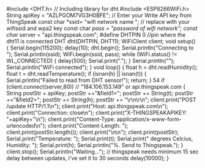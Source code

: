 #include <DHT.h> // Including library for dht
#include <ESP8266WiFi.h>
String apiKey = "AZLPGOM7VG3H0BFE"; // Enter your Write API key from ThingSpeak
const char *ssid= "wifi network name "; // replace with your wifissid and wpa2 key
const char *pass = "password of wifi network";
const char* server = "api.thingspeak.com";
#define DHTPIN 0 //pin where the dht11 is connected
DHT dht(DHTPIN, DHT11);
WiFiClient client;
void setup()
{
Serial.begin(115200);
delay(10);
dht.begin();
Serial.println("Connecting to ");
Serial.println(ssid);
WiFi.begin(ssid, pass);
while (WiFi.status() != WL_CONNECTED)
{
delay(500);
Serial.print(".");
}
Serial.println("");
Serial.println("WiFi connected");
}
void loop()
{
float h = dht.readHumidity();
float t = dht.readTemperature();
if (isnan(h) || isnan(t))
{
Serial.println("Failed to read from DHT sensor!");
return;
}
54
if (client.connect(server,80)) // "184.106.153.149" or api.thingspeak.com
{
String postStr = apiKey;
postStr +="&field1=";
postStr += String(t);
postStr +="&field2=";
postStr += String(h);
postStr += "\r\n\r\n";
client.print("POST /update HTTP/1.1\n");
client.print("Host: api.thingspeak.com\n");
client.print("Connection: close\n");
client.print("X-THINGSPEAKAPIKEY: "+apiKey+"\n");
client.print("Content-Type: application/x-www-form-urlencoded\n");
client.print("Content-Length: ");
client.print(postStr.length());
client.print("\n\n");
client.print(postStr);
Serial.print("Temperature: ");
Serial.print(t);
Serial.print(" degrees Celcius, Humidity: ");
Serial.print(h);
Serial.println("%. Send to Thingspeak.");
}
client.stop();
Serial.println("Waiting...");
// thingspeak needs minimum 15 sec delay between updates, i've set it to 30 seconds
delay(10000);
}

